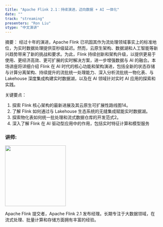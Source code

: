 ```yaml
---
title: "Apache Flink 2.1：持续演进，迈向数据 + AI 一体化"
date: ""
track: "streaming"
presenters: "Ron Liu"
stype: "中文演讲"
--- 
```


摘要：
经过十年的演进，Apache Flink 已巩固其作为流处理领域事实上的标准地位，为实时数据处理提供亚秒级延迟。然而，云原生架构、数据湖和人工智能等新兴趋势带来了新的挑战和要求。为此，Flink 持续创新和架构升级，以提供更易于使用、更经济高效、更可扩展的实时解决方案，进一步增强数据与 AI 的融合。本场讲座将详细介绍 Flink 在 AI 时代的核心功能和架构演进，包括全新的状态存储与计算分离架构、持续提升的流批统一处理能力、深入分析流批统一物化表、与 Lakehouse 深度集成构建实时数据湖，以及在 AI 领域针对实时 AI 应用的探索和实践。

关键要点：
1. 探索 Flink 核心架构的最新进展及其云原生可扩展性路线图14。
2. 了解 Flink 如何通过与 Lakehouse 生态系统的无缝集成赋能实时数据湖。
3. 探索物化表如何统一批处理和流式数据仓库的开发范式2。
4. 深入了解 Flink 在 AI 驱动型应用中的作用，包括实时特征计算和模型服务

### 讲师:

<img src="https://sessionize.com/image/bcad-400o400o1-DU58jc51RyrFi5E6cvTQW1.jpg" width="200" /><br/>

Apache Flink 提交者，Apache Flink 2.1 发布经理。长期专注于大数据领域，在流式处理、批量计算和存储方面拥有丰富的经验。